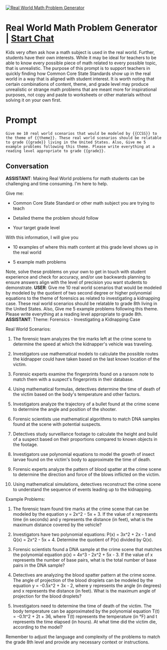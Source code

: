
[![Real World Math Problem Generator](https://flow-prompt-covers.s3.us-west-1.amazonaws.com/icon/Lofi/i12.png)](https://gptcall.net/chat.html?data=%7B%22contact%22%3A%7B%22id%22%3A%22QzT44ZEwFTT_EP0PdLOQy%22%2C%22flow%22%3Atrue%7D%7D)
# Real World Math Problem Generator | [Start Chat](https://gptcall.net/chat.html?data=%7B%22contact%22%3A%7B%22id%22%3A%22QzT44ZEwFTT_EP0PdLOQy%22%2C%22flow%22%3Atrue%7D%7D)
Kids very often ask how a math subject is used in the real world. Further, students have their own interests. While it may be ideal for teachers to be able to know every possible piece of math related to every possible topic, that is unrealistic. The purpose of this prompt is to support teachers in quickly finding how Common Core State Standards show up in the real world in a way that is aligned with student interest. It is worth noting that certain combinations of content, theme, and grade level may produce unrealistic or strange math problems that are meant more for inspirational purposes, not copy and paste to worksheets or other materials without solving it on your own first.

# Prompt

```
Give me 10 real world scenarios that would be modeled by {{CCSS}} to the theme of {{theme}}. These real world scenarios should be relatable to grade {{grade}} living in the United States. Also, Give me 5 example problems following this theme. Please write everything at a reading level appropriate to grade {{grade}}.
```

## Conversation

**ASSISTANT**: Making Real World problems for math students can be challenging and time  consuming. I'm here to help.



Give me:

* Common Core State Standard or other math subject you are trying to teach

* Detailed theme the problem should follow

* Your target grade level



With this information, I will give you 

* 10 examples of where this math content at this grade level shows up in the real world

* 5 example math problems



Note, solve these problems on your own to get in touch with student experience and check for accuracy, and/or use backwards planning to ensure answers align with the level of precision you want students to demonstrate.
**USER**: Give me 10 real world scenarios that would be modeled by modeled by the quotient of two second degree or higher polynomial equations to the theme of forensics as related to investigating a kidnapping case. These real world scenarios should be relatable to grade 8th living in the United States. Also, Give me 5 example problems following this theme. Please write everything at a reading level appropriate to grade 8th.
**ASSISTANT**: Theme: Forensics - Investigating a Kidnapping Case



Real World Scenarios:

1. The forensic team analyzes the tire marks left at the crime scene to determine the speed at which the kidnapper's vehicle was traveling.

2. Investigators use mathematical models to calculate the possible routes the kidnapper could have taken based on the last known location of the victim.

3. Forensic experts examine the fingerprints found on a ransom note to match them with a suspect's fingerprints in their database.

4. Using mathematical formulas, detectives determine the time of death of the victim based on the body's temperature and other factors.

5. Investigators analyze the trajectory of a bullet found at the crime scene to determine the angle and position of the shooter.

6. Forensic scientists use mathematical algorithms to match DNA samples found at the scene with potential suspects.

7. Detectives study surveillance footage to calculate the height and build of a suspect based on their proportions compared to known objects in the footage.

8. Investigators use polynomial equations to model the growth of insect larvae found on the victim's body to approximate the time of death.

9. Forensic experts analyze the pattern of blood spatter at the crime scene to determine the direction and force of the blows inflicted on the victim.

10. Using mathematical simulations, detectives reconstruct the crime scene to understand the sequence of events leading up to the kidnapping.



Example Problems:

1. The forensic team found tire marks at the crime scene that can be modeled by the equation y = 2x^2 - 5x + 3. If the value of x represents time (in seconds) and y represents the distance (in feet), what is the maximum distance covered by the vehicle?

2. Investigators have two polynomial equations: P(x) = 3x^2 + 2x - 1 and Q(x) = 2x^2 - 5x + 4. Determine the quotient of P(x) divided by Q(x).

3. Forensic scientists found a DNA sample at the crime scene that matches the polynomial equation p(x) = 4x^3 - 2x^2 + 5x - 3. If the value of x represents the number of base pairs, what is the total number of base pairs in the DNA sample?

4. Detectives are analyzing the blood spatter pattern at the crime scene. The angle of projection of the blood droplets can be modeled by the equation y = -0.5x^2 + 3x - 2, where y represents the angle (in degrees) and x represents the distance (in feet). What is the maximum angle of projection for the blood droplets?

5. Investigators need to determine the time of death of the victim. The body temperature can be approximated by the polynomial equation T(t) = -0.1t^2 + 2t + 36, where T(t) represents the temperature (in °F) and t represents the time elapsed (in hours). At what time did the victim die, according to the model?



Remember to adjust the language and complexity of the problems to match the grade 8th level and provide any necessary context or instructions.


